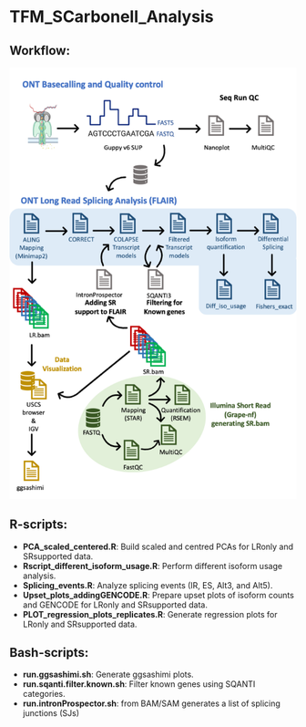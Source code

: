 # TFM_SCarbonell_Analysis

## Workflow:

![Workflow](workflow.png)

## R-scripts:

- **PCA_scaled_centered.R**: Build scaled and centred PCAs for LRonly and SRsupported data.
- **Rscript_different_isoform_usage.R**: Perform different isoform usage analysis.
- **Splicing_events.R**: Analyze splicing events (IR, ES, Alt3, and Alt5).
- **Upset_plots_addingGENCODE.R**: Prepare upset plots of isoform counts and GENCODE for LRonly and SRsupported data.
- **PLOT_regression_plots_replicates.R**: Generate regression plots for LRonly and SRsupported data.

## Bash-scripts:

- **run.ggsashimi.sh**: Generate ggsashimi plots.
- **run.sqanti.filter.known.sh**: Filter known genes using SQANTI categories.
- **run.intronProspector.sh**: from BAM/SAM generates a list of splicing junctions (SJs)
